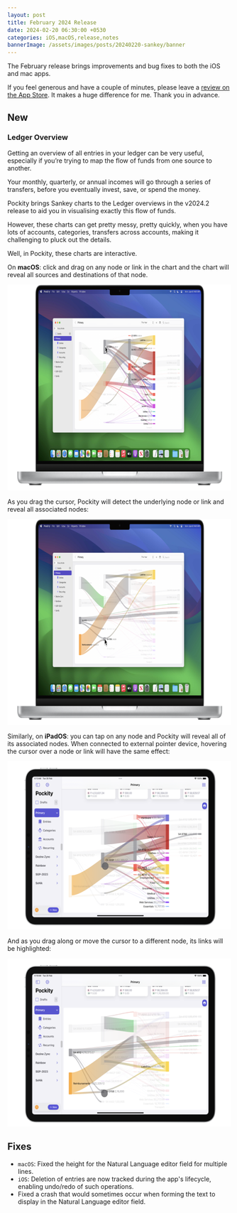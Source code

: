 ```yaml
---
layout: post
title: February 2024 Release
date: 2024-02-20 06:30:00 +0530
categories: iOS,macOS,release,notes
bannerImage: /assets/images/posts/20240220-sankey/banner
---
```


The February release brings improvements and bug fixes to both the iOS and mac apps. 

If you feel generous and have a couple of minutes, please leave a [review on the App Store](https://apps.apple.com/app/id1475098830?action=write-review). It makes a huge difference for me. Thank you in advance.

## New 

### Ledger Overview 

Getting an overview of all entries in your ledger can be very useful, especially if you’re trying to map the flow of funds from one source to another. 

Your monthly, quarterly, or annual incomes will go through a series of transfers, before you eventually invest, save, or spend the money. 

Pockity brings Sankey charts to the Ledger overviews in the v2024.2 release to aid you in visualising exactly this flow of funds. 

However, these charts can get pretty messy, pretty quickly, when you have lots of accounts, categories, transfers across accounts, making it challenging to pluck out the details.

Well, in Pockity, these charts are interactive. 

On **macOS**: click and drag on any node or link in the chart and the chart will reveal all sources and destinations of that node. 

<picture>
    <source media="(max-width: 600px)" srcset="/assets/images/posts/20240220-sankey/macInteractive1-400w.png 1x, /assets/images/posts/20240220-sankey/macInteractive1-800w.png 2x, /assets/images/posts/20240220-sankey/macInteractive1-1200w.png 3x"/>
      <source media="(min-width: 601px) and (max-width: 800px)" srcset="/assets/images/posts/20240220-sankey/macInteractive1-800w.png 1x, /assets/images/posts/20240220-sankey/macInteractive1-1600w.png 2x, /assets/images/posts/20240220-sankey/macInteractive1@3x.png 3x">
	<img src="/assets/images/posts/20240220-sankey/macInteractive1.png" srcset="/assets/images/posts/20240220-sankey/macInteractive1@2x.png 2x, /assets/images/posts/20240220-sankey/macInteractive1@3x.png 3x" width="815" height="463" alt="Sankey charts on macOS are interactive, enabling you to pluck out a node and see all of its sources and destinations."/>
</picture>
<br />

As you drag the cursor, Pockity will detect the underlying node or link and reveal all associated nodes:

<picture>
    <source media="(max-width: 600px)" srcset="/assets/images/posts/20240220-sankey/macInteractive2-400w.png 1x, /assets/images/posts/20240220-sankey/macInteractive2-800w.png 2x, /assets/images/posts/20240220-sankey/macInteractive2-1200w.png 3x"/>
      <source media="(min-width: 601px) and (max-width: 800px)" srcset="/assets/images/posts/20240220-sankey/macInteractive2-800w.png 1x, /assets/images/posts/20240220-sankey/macInteractive2-1600w.png 2x, /assets/images/posts/20240220-sankey/macInteractive2@3x.png 3x">
	<img src="/assets/images/posts/20240220-sankey/macInteractive2.png" srcset="/assets/images/posts/20240220-sankey/macInteractive2@2x.png 2x, /assets/images/posts/20240220-sankey/macInteractive2@3x.png 3x" width="815" height="463" alt="Sankey charts on macOS are interactive, enabling you to pluck out a node and see all of its sources and destinations."/>
</picture>

Similarly, on **iPadOS**: you can tap on any node and Pockity will reveal all of its associated nodes. When connected to external pointer device, hovering the cursor over a node or link will have the same effect:

<picture>
    <source media="(max-width: 600px)" srcset="/assets/images/posts/20240220-sankey/iPadInteractive1-400w.png 1x, /assets/images/posts/20240220-sankey/iPadInteractive1-800w.png 2x, /assets/images/posts/20240220-sankey/iPadInteractive1-1200w.png 3x"/>
      <source media="(min-width: 601px) and (max-width: 800px)" srcset="/assets/images/posts/20240220-sankey/iPadInteractive1-800w.png 1x, /assets/images/posts/20240220-sankey/iPadInteractive1-1600w.png 2x, /assets/images/posts/20240220-sankey/iPadInteractive1@3x.png 3x">
  <img src="/assets/images/posts/20240220-sankey/iPadInteractive1.png" srcset="/assets/images/posts/20240220-sankey/iPadInteractive1@2x.png 2x, /assets/images/posts/20240220-sankey/iPadInteractive1@3x.png 3x" width="574" height="379" alt="Sankey charts on iPadOs are interactive, enabling you to pluck out a node and see all of its sources and destinations."/>
</picture>

And as you drag along or move the cursor to a different node, its links will be highlighted:

<picture>
    <source media="(max-width: 600px)" srcset="/assets/images/posts/20240220-sankey/iPadInteractive2-400w.png 1x, /assets/images/posts/20240220-sankey/iPadInteractive2-800w.png 2x, /assets/images/posts/20240220-sankey/iPadInteractive2-1200w.png 3x"/>
      <source media="(min-width: 601px) and (max-width: 800px)" srcset="/assets/images/posts/20240220-sankey/iPadInteractive2-800w.png 1x, /assets/images/posts/20240220-sankey/iPadInteractive2-1600w.png 2x, /assets/images/posts/20240220-sankey/iPadInteractive2@3x.png 3x">
  <img src="/assets/images/posts/20240220-sankey/iPadInteractive2.png" srcset="/assets/images/posts/20240220-sankey/iPadInteractive2@2x.png 2x, /assets/images/posts/20240220-sankey/iPadInteractive2@3x.png 3x" width="574" height="379" alt="Sankey charts on iPadOs are interactive, enabling you to pluck out a node and see all of its sources and destinations."/>
</picture>

## Fixes

- `macOS`: Fixed the height for the Natural Language editor field for multiple lines.
- `iOS`: Deletion of entries are now tracked during the app's lifecycle, enabling undo/redo of such operations.
- Fixed a crash that would sometimes occur when forming the text to display in the Natural Language editor field.